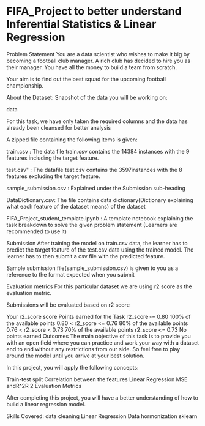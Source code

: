 # FIFA_Project to better understand Inferential Statistics & Linear Regression

Problem Statement
You are a data scientist who wishes to make it big by becoming a football club manager. A rich club has decided to hire you as their manager. You have all the money to build a team from scratch.

Your aim is to find out the best squad for the upcoming football championship.

About the Dataset:
Snapshot of the data you will be working on:

data

For this task, we have only taken the required columns and the data has already been cleansed for better analysis

A zipped file containing the following items is given:

train.csv :
The data file train.csv contains the 14384 instances with the 9 features including the target feature.




test.csv" :
The datafile test.csv contains the 3597instances with the 8 features excluding the target feature.




sample_submission.csv :
Explained under the Submission sub-heading




DataDictionary.csv:
The file contains data dictionary(Dictionary explaining what each feature of the dataset means) of the dataset




FIFA_Project_student_template.ipynb :
A template notebook explaining the task breakdown to solve the given problem statement (Learners are recommended to use it)

Submission
After training the model on train.csv data, the learner has to predict the target feature of the test.csv data using the trained model. The learner has to then submit a csv file with the predicted feature.

Sample submission file(sample_submission.csv) is given to you as a reference to the format expected when you submit

Evaluation metrics
For this particular dataset we are using r2 score as the evaluation metric.

Submissions will be evaluated based on r2 score

Your r2_score score	Points earned for the Task
r2_score>= 0.80	100% of the available points
0.80 < r2_score <= 0.76	80% of the available points
0.76 < r2_score < 0.73	70% of the available points
r2_score <= 0.73	No points earned
Outcomes
The main objective of this task is to provide you with an open field where you can practice and work your way with a dataset end to end without any restrictions from our side. So feel free to play around the model until you arrive at your best solution.

In this project, you will apply the following concepts:

Train-test split
Correlation between the features
Linear Regression
MSE andR^2R 
2
 Evaluation Metrics


After completing this project, you will have a better understanding of how to build a linear regression model.

Skills Covered:
data cleaning
Linear Regression
Data hormonization
sklearn
